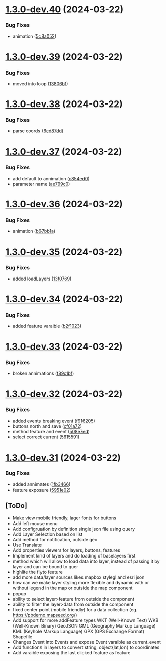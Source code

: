 # [1.3.0-dev.40](https://github.com/sjhoeksma/lowcoder-comp-geo/compare/v1.3.0-dev.39...v1.3.0-dev.40) (2024-03-22)


### Bug Fixes

* animation ([5c8a052](https://github.com/sjhoeksma/lowcoder-comp-geo/commit/5c8a05270b2d79182c237d9537311b88d1b8e770))

# [1.3.0-dev.39](https://github.com/sjhoeksma/lowcoder-comp-geo/compare/v1.3.0-dev.38...v1.3.0-dev.39) (2024-03-22)


### Bug Fixes

* moved into loop ([13806b1](https://github.com/sjhoeksma/lowcoder-comp-geo/commit/13806b1058bd81b197b27d8ff66a165009e3fa1e))

# [1.3.0-dev.38](https://github.com/sjhoeksma/lowcoder-comp-geo/compare/v1.3.0-dev.37...v1.3.0-dev.38) (2024-03-22)


### Bug Fixes

* parse coords ([6cd87dd](https://github.com/sjhoeksma/lowcoder-comp-geo/commit/6cd87ddd8cd97e842bce7c2789bec987cfe69677))

# [1.3.0-dev.37](https://github.com/sjhoeksma/lowcoder-comp-geo/compare/v1.3.0-dev.36...v1.3.0-dev.37) (2024-03-22)


### Bug Fixes

* add default to annimation ([c854ed0](https://github.com/sjhoeksma/lowcoder-comp-geo/commit/c854ed081b5a67ce4427f93f78a6c162af4402a7))
* parameter name ([ae799c0](https://github.com/sjhoeksma/lowcoder-comp-geo/commit/ae799c06b0d508c12e14d4b706123685354e00a2))

# [1.3.0-dev.36](https://github.com/sjhoeksma/lowcoder-comp-geo/compare/v1.3.0-dev.35...v1.3.0-dev.36) (2024-03-22)


### Bug Fixes

* animation ([b67bb1a](https://github.com/sjhoeksma/lowcoder-comp-geo/commit/b67bb1a12e869ec22f24c1ba87b36687e895c803))

# [1.3.0-dev.35](https://github.com/sjhoeksma/lowcoder-comp-geo/compare/v1.3.0-dev.34...v1.3.0-dev.35) (2024-03-22)


### Bug Fixes

* added loadLayers ([13f0769](https://github.com/sjhoeksma/lowcoder-comp-geo/commit/13f07694ab589eb0041c2cc5a63b7099354018ee))

# [1.3.0-dev.34](https://github.com/sjhoeksma/lowcoder-comp-geo/compare/v1.3.0-dev.33...v1.3.0-dev.34) (2024-03-22)


### Bug Fixes

* added feature varaible ([b2f1023](https://github.com/sjhoeksma/lowcoder-comp-geo/commit/b2f1023543cb3a20842b8a95c861850461330f6e))

# [1.3.0-dev.33](https://github.com/sjhoeksma/lowcoder-comp-geo/compare/v1.3.0-dev.32...v1.3.0-dev.33) (2024-03-22)


### Bug Fixes

* broken annimations ([f89c1bf](https://github.com/sjhoeksma/lowcoder-comp-geo/commit/f89c1bf4b00bc04a74c81608542ca042142b1ba8))

# [1.3.0-dev.32](https://github.com/sjhoeksma/lowcoder-comp-geo/compare/v1.3.0-dev.31...v1.3.0-dev.32) (2024-03-22)


### Bug Fixes

* added events breaking event ([f916205](https://github.com/sjhoeksma/lowcoder-comp-geo/commit/f916205d132367d1df2f8040b9e3def6fa67d184))
* buttons north and save ([cf01a72](https://github.com/sjhoeksma/lowcoder-comp-geo/commit/cf01a72e8d526b4531b452416005f4a8740f6772))
* method feature and event ([508e7ed](https://github.com/sjhoeksma/lowcoder-comp-geo/commit/508e7ed9ac7b7d3a81cd40fea212d0f84b4e9809))
* select correct current ([5615591](https://github.com/sjhoeksma/lowcoder-comp-geo/commit/5615591aafd65a15c6050c16a6f338908d1830ea))

# [1.3.0-dev.31](https://github.com/sjhoeksma/lowcoder-comp-geo/compare/v1.3.0-dev.30...v1.3.0-dev.31) (2024-03-22)


### Bug Fixes

* added annimates ([1fb3466](https://github.com/sjhoeksma/lowcoder-comp-geo/commit/1fb346654ec8515c0b80e69007f53921cd5c6e42))
* feature exposure ([5951e02](https://github.com/sjhoeksma/lowcoder-comp-geo/commit/5951e02e290d088867a437d1be2156dcb91c40b3))

## [ToDo]
- Make view mobile friendly, lager fonts for buttons
- Add left mouse menu
- Add configruation by definition single json file using query
- Add Layer Selection based on list
- Add method for notification, outside geo
- Use Translate
- Add properties viewers for layers, buttons, features
- Implement kind of layers and do loading of baselayers first
- method which will allow to load data into layer, instead of passing it by layer and can be bound to quer
- highlite the flyto feature
- add more data/layer sources likes mapbox stylegl and esri json
- how can we make layer styling more flexible and dynamic with or without legend in the map or outside the map component
- popup
- ability to select layer>feature from outside the component
- ability to filter the layer>data from outside the component
- fixed center point (mobile friendly) for a data collection (eg. https://pbdemo.mapseed.org/)
- Add support for more addFeature types
  WKT (Well-Known Text)
  WKB (Well-Known Binary)
  GeoJSON
  GML (Geography Markup Language)
  KML (Keyhole Markup Language)
  GPX (GPS Exchange Format)
  Shapefile
- Changes Event into Events and expose Event varaible as current_event
- Add functions in layers to convert string, object{lat,lon} to coordinates
- Add varaible exposing the last clicked feature as feature

